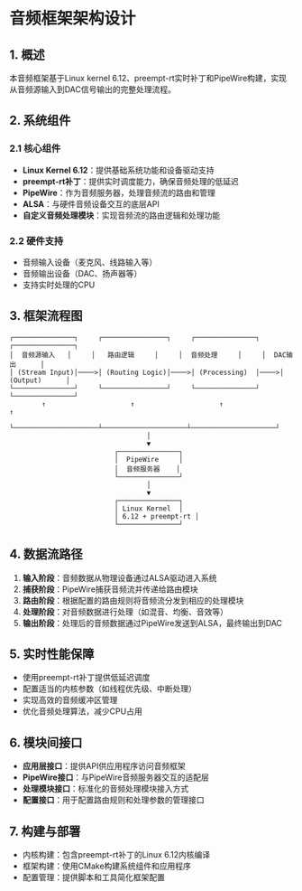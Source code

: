 # 音频框架架构设计

## 1. 概述
本音频框架基于Linux kernel 6.12、preempt-rt实时补丁和PipeWire构建，实现从音频源输入到DAC信号输出的完整处理流程。

## 2. 系统组件
### 2.1 核心组件
- **Linux Kernel 6.12**：提供基础系统功能和设备驱动支持
- **preempt-rt补丁**：提供实时调度能力，确保音频处理的低延迟
- **PipeWire**：作为音频服务器，处理音频流的路由和管理
- **ALSA**：与硬件音频设备交互的底层API
- **自定义音频处理模块**：实现音频流的路由逻辑和处理功能

### 2.2 硬件支持
- 音频输入设备（麦克风、线路输入等）
- 音频输出设备（DAC、扬声器等）
- 支持实时处理的CPU

## 3. 框架流程图
```
┌───────────────┐     ┌────────────────┐     ┌───────────────┐     ┌───────────────┐
│  音频源输入   │     │   路由逻辑     │     │  音频处理     │     │  DAC输出      │
│ (Stream Input)│────>│ (Routing Logic)│────>│ (Processing)  │────>│ (Output)      │
└───────────────┘     └────────────────┘     └───────────────┘     └───────────────┘
        ↑                     ↑                     ↑                     ↑
        └─────────────────────┴─────────────────────┴─────────────────────┘
                                  │
                                  ▼
                          ┌───────────────┐
                          │  PipeWire     │
                          │  音频服务器    │
                          └───────────────┘
                                  │
                                  ▼
                          ┌───────────────┐
                          │ Linux Kernel  │
                          │ 6.12 + preempt-rt │
                          └───────────────┘
```

## 4. 数据流路径
1. **输入阶段**：音频数据从物理设备通过ALSA驱动进入系统
2. **捕获阶段**：PipeWire捕获音频流并传递给路由模块
3. **路由阶段**：根据配置的路由规则将音频流分发到相应的处理模块
4. **处理阶段**：对音频数据进行处理（如混音、均衡、音效等）
5. **输出阶段**：处理后的音频数据通过PipeWire发送到ALSA，最终输出到DAC

## 5. 实时性能保障
- 使用preempt-rt补丁提供低延迟调度
- 配置适当的内核参数（如线程优先级、中断处理）
- 实现高效的音频缓冲区管理
- 优化音频处理算法，减少CPU占用

## 6. 模块间接口
- **应用层接口**：提供API供应用程序访问音频框架
- **PipeWire接口**：与PipeWire音频服务器交互的适配层
- **处理模块接口**：标准化的音频处理模块接入方式
- **配置接口**：用于配置路由规则和处理参数的管理接口

## 7. 构建与部署
- 内核构建：包含preempt-rt补丁的Linux 6.12内核编译
- 框架构建：使用CMake构建系统组件和应用程序
- 配置管理：提供脚本和工具简化框架配置